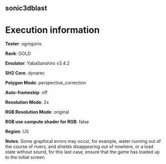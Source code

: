## sonic3dblast

# Execution information


**Tester**: ogregorio


**Rank**: GOLD


**Emulator**: YabaSanshiro v3.4.2


**SH2 Core**: dynarec


**Polygon Mode**: perspective_correction


**Auto-frameskip**: off


**Resolution Mode**: 2x


**RGB Resolution Mode**: original


**RGB use compute shader for RGB**: false


**Region**: US


**Notes**: Some graphical errors may occur, for example, water running out of the course of rivers, and shields disappearing out of nowhere, or a load state without sound, for this last case, ensure that the game has loaded up to the initial screen.